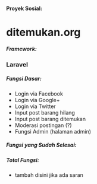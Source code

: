 #### Proyek Sosial:
# ditemukan.org

##### Framework:
### Laravel

##### Fungsi Dasar:
- Login via Facebook
- Login via Google+
- Login via Twitter
- Input post barang hilang
- Input post barang ditemukan
- Moderasi postingan (?)
- Fungsi Admin (halaman admin)

##### Fungsi yang Sudah Selesai:


##### Total Fungsi:
- tambah disini jika ada saran